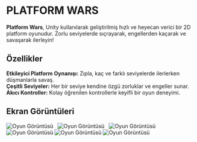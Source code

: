 # PLATFORM WARS

**Platform Wars**, Unity kullanılarak geliştirilmiş hızlı ve heyecan verici bir 2D platform oyunudur. Zorlu seviyelerde sıçrayarak, engellerden kaçarak ve savaşarak ilerleyin!

## Özellikler

   **Etkileyici Platform Oynanışı:** Zıpla, kaç ve farklı seviyelerde ilerlerken düşmanlarla savaş.<br>
   **Çeşitli Seviyeler:** Her bir seviye kendine özgü zorluklar ve engeller sunar.<br>
   **Akıcı Kontroller:** Kolay öğrenilen kontrollerle keyifli bir oyun deneyimi.<br>
   
## Ekran Görüntüleri

![Oyun Görüntüsü](/FirstProject/Assets/Screenshots/6.jpg)
&nbsp;
![Oyun Görüntüsü](/FirstProject/Assets/Screenshots/5.jpg)
&nbsp;
![Oyun Görüntüsü](/FirstProject/Assets/Screenshots/4.jpg)
![Oyun Görüntüsü](/FirstProject/Assets/Screenshots/3.jpg)
![Oyun Görüntüsü](/FirstProject/Assets/Screenshots/2.jpg)
![Oyun Görüntüsü](/FirstProject/Assets/Screenshots/1.jpg)
